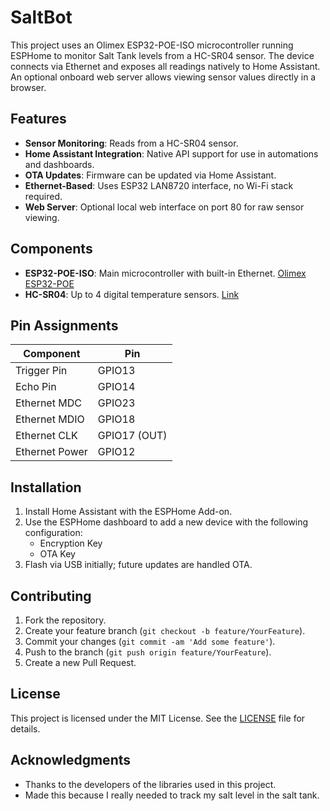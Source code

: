 # SaltBot

This project uses an Olimex ESP32-POE-ISO microcontroller running ESPHome to monitor Salt Tank levels from a HC-SR04 sensor. The device connects via Ethernet and exposes all readings natively to Home Assistant. An optional onboard web server allows viewing sensor values directly in a browser.

## Features

- **Sensor Monitoring**: Reads from a HC-SR04 sensor.
- **Home Assistant Integration**: Native API support for use in automations and dashboards.
- **OTA Updates**: Firmware can be updated via Home Assistant.
- **Ethernet-Based**: Uses ESP32 LAN8720 interface, no Wi-Fi stack required.
- **Web Server**: Optional local web interface on port 80 for raw sensor viewing.

## Components

- **ESP32-POE-ISO**: Main microcontroller with built-in Ethernet. [Olimex ESP32-POE](https://www.mouser.com/ProductDetail/Olimex-Ltd/ESP32-POE-ISO-EA?qs=%252B6g0mu59x7KfK%2FIl1ERS8Q%3D%3D)
- **HC-SR04**: Up to 4 digital temperature sensors. [Link](https://www.amazon.com/DIYables-HC-SR04-Ultrasonic-Arduino-Raspberry/dp/B0BDFLPZ2R/ref=sr_1_3_pp?crid=337EQ8FXCQ5UY&dib=eyJ2IjoiMSJ9.4VIz8v9wwYeTqEQbVUwOPAwtxyRhETnroFHfs4vAAJNov4gWsa_XysxcgX2wm6ERS0hgUA3fbcJREvu1nLmdwE-_Hm_2NUqWTicYit7hryh9XuFdNQz_AwSz-z805O9163Xl2XG-OFw0uxczSh-rbpZhBMCMV7kW4YRQrerDBu0QGapcJQX_PEg4itRifhBpdrzupDCRUE5TSdEZcNgxr9wPVuEZReisKATNASxbSgmUuJwRjZlMRJplB1zBcG0ftSXzXbc1HviVpb7eFPURoU_vZ5V6uNIHJ_jgu0T2B0Y.rS_uRm4098HzUQ9QdjAxaBkA0W1Jk3NG7LWwU_4MBdI&dib_tag=se&keywords=HC%2BSR04&qid=1746809777&s=industrial&sprefix=hc%2Bsr04%2Cindustrial%2C143&sr=1-3&th=1)

## Pin Assignments

| Component        | Pin         |
|------------------|-------------|
| Trigger Pin      | GPIO13      |
| Echo Pin         | GPIO14      |
| Ethernet MDC     | GPIO23      |
| Ethernet MDIO    | GPIO18      |
| Ethernet CLK     | GPIO17 (OUT)|
| Ethernet Power   | GPIO12      |

## Installation

1. Install Home Assistant with the ESPHome Add-on.
2. Use the ESPHome dashboard to add a new device with the following configuration:
   - Encryption Key
   - OTA Key
3. Flash via USB initially; future updates are handled OTA.

## Contributing

1. Fork the repository.
2. Create your feature branch (`git checkout -b feature/YourFeature`).
3. Commit your changes (`git commit -am 'Add some feature'`).
4. Push to the branch (`git push origin feature/YourFeature`).
5. Create a new Pull Request.

## License

This project is licensed under the MIT License. See the [LICENSE](LICENSE) file for details.

## Acknowledgments

- Thanks to the developers of the libraries used in this project.
- Made this because I really needed to track my salt level in the salt tank.
